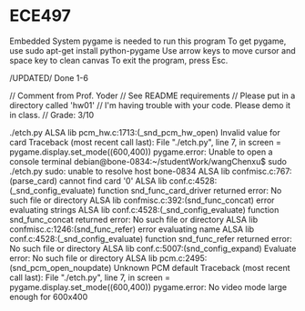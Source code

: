 # ECE497
Embedded System
pygame is needed to run this program
To get pygame, use sudo apt-get install python-pygame
Use arrow keys to move cursor and space key to clean canvas
To exit the program, press Esc.

/UPDATED/
Done 1-6

// Comment from Prof. Yoder
// See README requirements
// Please put in a directory called 'hw01'
// I'm having trouble with your code.  Please demo it in class.
// Grade:  3/10

./etch.py 
ALSA lib pcm_hw.c:1713:(_snd_pcm_hw_open) Invalid value for card
Traceback (most recent call last):
  File "./etch.py", line 7, in <module>
    screen = pygame.display.set_mode((600,400))
pygame.error: Unable to open a console terminal
debian@bone-0834:~/studentWork/wangChenxu$ sudo ./etch.py 
sudo: unable to resolve host bone-0834
ALSA lib confmisc.c:767:(parse_card) cannot find card '0'
ALSA lib conf.c:4528:(_snd_config_evaluate) function snd_func_card_driver returned error: No such file or directory
ALSA lib confmisc.c:392:(snd_func_concat) error evaluating strings
ALSA lib conf.c:4528:(_snd_config_evaluate) function snd_func_concat returned error: No such file or directory
ALSA lib confmisc.c:1246:(snd_func_refer) error evaluating name
ALSA lib conf.c:4528:(_snd_config_evaluate) function snd_func_refer returned error: No such file or directory
ALSA lib conf.c:5007:(snd_config_expand) Evaluate error: No such file or directory
ALSA lib pcm.c:2495:(snd_pcm_open_noupdate) Unknown PCM default
Traceback (most recent call last):
  File "./etch.py", line 7, in <module>
    screen = pygame.display.set_mode((600,400))
pygame.error: No video mode large enough for 600x400
